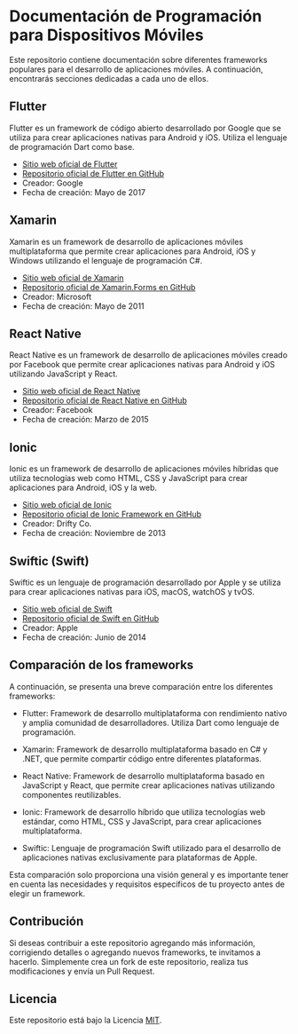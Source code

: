 # Documentación de Programación para Dispositivos Móviles

Este repositorio contiene documentación sobre diferentes frameworks populares para el desarrollo de aplicaciones móviles. A continuación, encontrarás secciones dedicadas a cada uno de ellos.

## Flutter

Flutter es un framework de código abierto desarrollado por Google que se utiliza para crear aplicaciones nativas para Android y iOS. Utiliza el lenguaje de programación Dart como base.

- [Sitio web oficial de Flutter](https://flutter.dev/)
- [Repositorio oficial de Flutter en GitHub](https://github.com/flutter/flutter)
- Creador: Google
- Fecha de creación: Mayo de 2017

## Xamarin

Xamarin es un framework de desarrollo de aplicaciones móviles multiplataforma que permite crear aplicaciones para Android, iOS y Windows utilizando el lenguaje de programación C#.

- [Sitio web oficial de Xamarin](https://dotnet.microsoft.com/apps/xamarin)
- [Repositorio oficial de Xamarin.Forms en GitHub](https://github.com/xamarin/Xamarin.Forms)
- Creador: Microsoft
- Fecha de creación: Mayo de 2011

## React Native

React Native es un framework de desarrollo de aplicaciones móviles creado por Facebook que permite crear aplicaciones nativas para Android y iOS utilizando JavaScript y React.

- [Sitio web oficial de React Native](https://reactnative.dev/)
- [Repositorio oficial de React Native en GitHub](https://github.com/facebook/react-native)
- Creador: Facebook
- Fecha de creación: Marzo de 2015

## Ionic

Ionic es un framework de desarrollo de aplicaciones móviles híbridas que utiliza tecnologías web como HTML, CSS y JavaScript para crear aplicaciones para Android, iOS y la web.

- [Sitio web oficial de Ionic](https://ionicframework.com/)
- [Repositorio oficial de Ionic Framework en GitHub](https://github.com/ionic-team/ionic-framework)
- Creador: Drifty Co.
- Fecha de creación: Noviembre de 2013

## Swiftic (Swift)

Swiftic es un lenguaje de programación desarrollado por Apple y se utiliza para crear aplicaciones nativas para iOS, macOS, watchOS y tvOS.

- [Sitio web oficial de Swift](https://swift.org/)
- [Repositorio oficial de Swift en GitHub](https://github.com/apple/swift)
- Creador: Apple
- Fecha de creación: Junio de 2014

## Comparación de los frameworks

A continuación, se presenta una breve comparación entre los diferentes frameworks:

- Flutter: Framework de desarrollo multiplataforma con rendimiento nativo y amplia comunidad de desarrolladores. Utiliza Dart como lenguaje de programación.

- Xamarin: Framework de desarrollo multiplataforma basado en C# y .NET, que permite compartir código entre diferentes plataformas.

- React Native: Framework de desarrollo multiplataforma basado en JavaScript y React, que permite crear aplicaciones nativas utilizando componentes reutilizables.

- Ionic: Framework de desarrollo híbrido que utiliza tecnologías web estándar, como HTML, CSS y JavaScript, para crear aplicaciones multiplataforma.

- Swiftic: Lenguaje de programación Swift utilizado para el desarrollo de aplicaciones nativas exclusivamente para plataformas de Apple.

Esta comparación solo proporciona una visión general y es importante tener en cuenta las necesidades y requisitos específicos de tu proyecto antes de elegir un framework.

## Contribución

Si deseas contribuir a este repositorio agregando más información, corrigiendo detalles o agregando nuevos frameworks, te invitamos a hacerlo. Simplemente crea un fork de este repositorio, realiza tus modificaciones y envía un Pull Request.

## Licencia

Este repositorio está bajo la Licencia [MIT](LICENSE).
